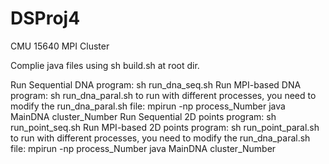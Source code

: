 DSProj4
=======

CMU 15640 MPI Cluster

Complie java files using sh build.sh at root dir.

Run Sequential DNA program:
sh run_dna_seq.sh
Run MPI-based DNA program:
sh run_dna_paral.sh
to run with different processes, you need to modify the run_dna_paral.sh file:
mpirun -np process_Number java MainDNA cluster_Number
Run Sequential 2D points program:
sh run_point_seq.sh
Run MPI-based 2D points program:
sh run_point_paral.sh
to run with different processes, you need to modify the run_dna_paral.sh file:
mpirun -np process_Number java MainDNA cluster_Number

